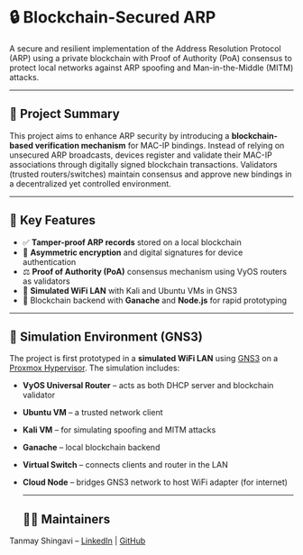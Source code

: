 # 🔒 Blockchain-Secured ARP

A secure and resilient implementation of the Address Resolution Protocol (ARP) using a private blockchain with Proof of Authority (PoA) consensus to protect local networks against ARP spoofing and Man-in-the-Middle (MITM) attacks.

---

## 📘 Project Summary

This project aims to enhance ARP security by introducing a **blockchain-based verification mechanism** for MAC-IP bindings. Instead of relying on unsecured ARP broadcasts, devices register and validate their MAC-IP associations through digitally signed blockchain transactions. Validators (trusted routers/switches) maintain consensus and approve new bindings in a decentralized yet controlled environment.

---

## 🧱 Key Features

- ✅ **Tamper-proof ARP records** stored on a local blockchain
- 🔑 **Asymmetric encryption** and digital signatures for device authentication
- ⚖️ **Proof of Authority (PoA)** consensus mechanism using VyOS routers as validators
- 🧪 **Simulated WiFi LAN** with Kali and Ubuntu VMs in GNS3
- 🧰 Blockchain backend with **Ganache** and **Node.js** for rapid prototyping

---

## 🧪 Simulation Environment (GNS3)

The project is first prototyped in a **simulated WiFi LAN** using [GNS3](https://www.gns3.com/) on a [Proxmox Hypervisor](https://www.proxmox.com/en/). The simulation includes:

- **VyOS Universal Router** – acts as both DHCP server and blockchain validator
- **Ubuntu VM** – a trusted network client
- **Kali VM** – for simulating spoofing and MITM attacks
- **Ganache** – local blockchain backend
- **Virtual Switch** – connects clients and router in the LAN
- **Cloud Node** – bridges GNS3 network to host WiFi adapter (for internet)

  ---

  ## 🙋‍♂️ Maintainers
Tanmay Shingavi – [LinkedIn](https://www.linkedin.com/in/tanmay-shingavi/) | [GitHub](https://github.com/decodingafterlife)

